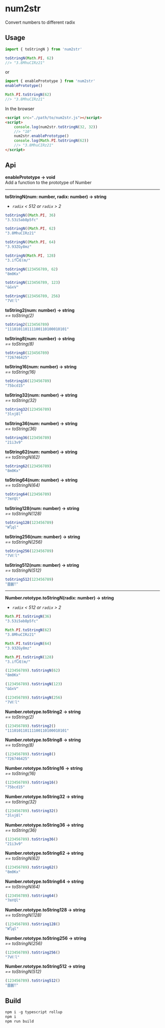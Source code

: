 # num2str
Convert numbers to different radix

## Usage
```typescript
import { toStringN } from 'num2str'

toStringN(Math.PI, 62)
//> "3.8MhuCIRz21"
```
or
```typescript
import { enablePrototype } from 'num2str'
enablePrototype()

Math.PI.toStringN(62)
//> "3.8MhuCIRz21"
```
In the browser
```html
<script src="./path/to/num2str.js"></script>
<script>
    console.log(num2str.toStringN(32, 32))
    //> "10"
    num2str.enablePrototype()
    console.log(Math.PI.toStringN(62))
    //> "3.8MhuCIRz21"
</script>
```
## Api

**enablePrototype -> void**  
Add a function to the prototype of Number

---

**toStringN(num: number, radix: number) -> string**  
- *`radix` < 512 or `radix` > 2*
```javascript
toStringN((Math.PI, 36)
"3.53i5ab8p5fc"

toStringN((Math.PI, 62)
"3.8MhuCIRz21"

toStringN((Math.PI, 64)
"3.93ZGy8mz"

toStringN(Math.PI, 128)
"3.ifႠE(m/"

toStringN(123456789, 62)
"8m0Kx"

toStringN(123456789, 123)
"&GxⅤ"

toStringN(123456789, 256)
"7Ⅵᛚl"
```

**toString2(num: number) -> string**  
*== toString(2)*
```javascript
toString2(123456789)
"111010110111100110100010101"
```
**toString8(num: number) -> string**  
*== toString(8)*
```javascript
toString8(123456789)
"726746425"
```
**toString16(num: number) -> string**  
*== toString(16)*
```javascript
toString16(123456789)
"75bcd15"
```
**toString32(num: number) -> string**  
*== toString(32)*
```javascript
toString32(123456789)
"3lnj8l"
```
**toString36(num: number) -> string**  
*== toString(36)*
```javascript
toString36(123456789)
"21i3v9"
```
**toString62(num: number) -> string**  
*== toStringN(62)*
```javascript
toString62(123456789)
"8m0Kx"
```
**toString64(num: number) -> string**  
*== toStringN(64)*
```javascript
toString64(123456789)
"7mYQl"
```
**toString128(num: number) -> string**  
*== toStringN(128)*
```javascript
toString128(123456789)
"WႢql"
```
**toString256(num: number) -> string**  
*== toStringN(256)*
```javascript
toString256(123456789)
"7Ⅵᛚl"
```
**toString512(num: number) -> string**  
*== toStringN(512)*
```javascript
toString512(123456789)
"䷖䷦ᛗ"
```
---

**Number.rototype.toStringN(radix: number) -> string**  
- *`radix` < 512 or `radix` > 2*
```javascript
Math.PI.toStringN(36)
"3.53i5ab8p5fc"

Math.PI.toStringN(62)
"3.8MhuCIRz21"

Math.PI.toStringN(64)
"3.93ZGy8mz"

Math.PI.toStringN(128)
"3.ifႠE(m/"

(123456789).toStringN(62)
"8m0Kx"

(123456789).toStringN(123)
"&GxⅤ"

(123456789).toStringN(256)
"7Ⅵᛚl"
```

**Number.rototype.toString2 -> string**  
*== toString(2)*
```javascript
(123456789).toString2()
"111010110111100110100010101"
```
**Number.rototype.toString8 -> string**  
*== toString(8)*
```javascript
(123456789).toString8()
"726746425"
```
**Number.rototype.toString16 -> string**  
*== toString(16)*
```javascript
(123456789).toString16()
"75bcd15"
```
**Number.rototype.toString32 -> string**  
*== toString(32)*
```javascript
(123456789).toString32()
"3lnj8l"
```
**Number.rototype.toString36 -> string**  
*== toString(36)*
```javascript
(123456789).toString36()
"21i3v9"
```
**Number.rototype.toString62 -> string**  
*== toStringN(62)*
```javascript
(123456789).toString62()
"8m0Kx"
```
**Number.rototype.toString64 -> string**  
*== toStringN(64)*
```javascript
(123456789).toString64()
"7mYQl"
```
**Number.rototype.toString128 -> string**  
*== toStringN(128)*
```javascript
(123456789).toString128()
"WႢql"
```
**Number.rototype.toString256 -> string**  
*== toStringN(256)*
```javascript
(123456789).toString256()
"7Ⅵᛚl"
```
**Number.rototype.toString512 -> string**  
*== toStringN(512)*
```javascript
(123456789).toString512()
"䷖䷦ᛗ"
```

## Build
```PowerShell
npm i -g typescript rollup
npm i
npm run build
```